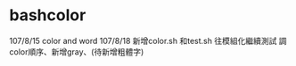 # bashcolor
107/8/15 color and word 
107/8/18 新增color.sh 和test.sh 往模組化繼續測試
	 調color順序、新增gray、(待新增粗體字)
